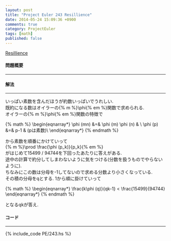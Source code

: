 ```yaml
---
layout: post
title: "Project Euler 243 Resillience"
date: 2014-05-24 15:09:36 +0900
comments: true
category: ProjectEuler
tags: [math]
published: false
---
```


[Resillience](http://projecteuler.net/problem=243)

#### 問題概要

****

#### 解法

****

いっぱい素数を含んだほうが約数いっぱいでうれしい.  
既約になる数はオイラーの{% m %}\phi{% em %}関数で求められる.  
オイラーの{% m %}\phi{% em %}関数の特徴で  

{% math %}
\begin{eqnarray*}
\phi (mn) &=& \phi (m) \phi (n) & \\
\phi (p) &=& p-1 & (pは素数)\\
\end{eqnarray*}
{% endmath %}

から素数を順番にかけていって  
{% m %}\prod \frac{\phi (p_k)}{p_k}{% em %}  
がはじめて15499 / 94744を下回ったあたりに答えがある.  
途中の計算で約分してしまわないように気をつける(分数を扱うものでやらないように).  
ちなみにこの数は分母を-1してないので求める分数より小さくなっている.  
その積の分母をqとする. 1から順に掛けていって  

{% math %}
\begin{eqnarray*}
\frac{k\phi (q)}{qk-1} < \frac{15499}{94744}
\end{eqnarray*}
{% endmath %}  

となるqkが答え.  


#### コード

****

{% include_code PE/243.hs %}
